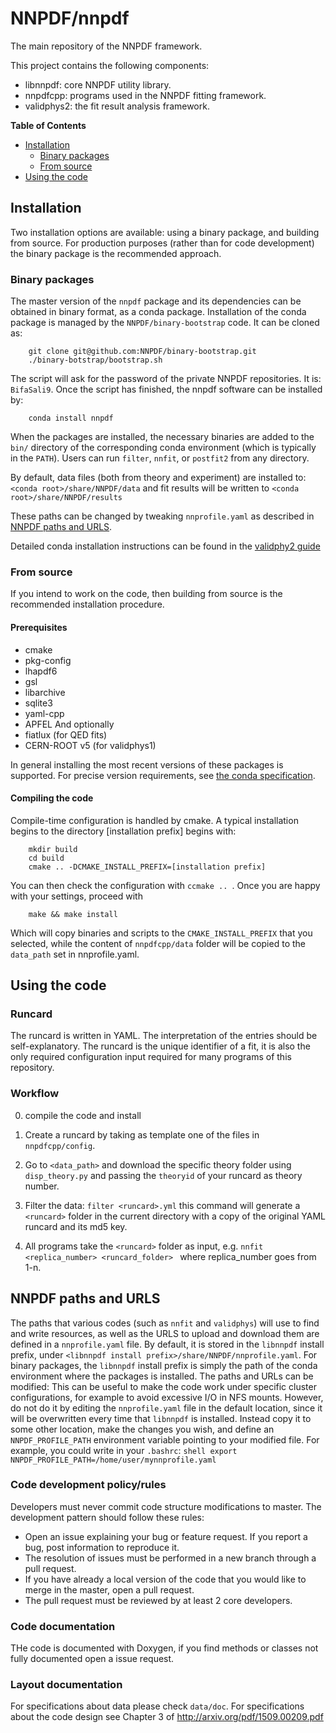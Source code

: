 # NNPDF/nnpdf

The main repository of the NNPDF framework. 

This project contains the following components:
- libnnpdf: core NNPDF utility library.
- nnpdfcpp: programs used in the NNPDF fitting framework. 
- validphys2: the fit result analysis framework.

**Table of Contents**
  * [Installation](#installation)
    * [Binary packages](#binary-packages)
    * [From source](#from-source)    
  * [Using the code](#using-the-code)
 

## Installation

Two installation options are available: using a binary package, and building
from source. For production purposes (rather than for code development) the binary
package is the recommended approach.

### Binary packages

The master version of the `nnpdf` package and its dependencies can be obtained
in binary format, as a conda package. Installation of the conda package is managed
by the `NNPDF/binary-bootstrap` code. It can be cloned as: 

```Shell 
    git clone git@github.com:NNPDF/binary-bootstrap.git 
    ./binary-botstrap/bootstrap.sh 
```

The script will ask for the password of the private NNPDF repositories. It is:
``` BifaSali9 ```. Once the script has finished, the nnpdf software can be
installed by:

```Shell 
    conda install nnpdf
```

When the packages are installed, the necessary binaries are added to the `bin/`
directory of the corresponding conda environment (which is typically in the
`PATH`). Users can run `filter`, `nnfit`, or `postfit2` from any directory.

By default, data files (both from theory and experiment) are installed to:
`<conda root>/share/NNPDF/data` and fit results will be written to 
`<conda root>/share/NNPDF/results`

These paths can be changed by tweaking `nnprofile.yaml` as described in [NNPDF
paths and URLS](#nnpdf-paths-and-urls).

Detailed conda installation instructions can be found in the [validphy2 guide](
http://pcteserver.mi.infn.it/~nnpdf/validphys-docs/guide.html)

### From source

If you intend to work on the code, then building from source is the recommended
installation procedure.

#### Prerequisites
- cmake
- pkg-config
- lhapdf6
- gsl
- libarchive
- sqlite3
- yaml-cpp
- APFEL
And optionally
- fiatlux   (for QED fits)
- CERN-ROOT v5 (for validphys1)

In general installing the most recent versions of these packages is supported. 
For precise version requirements, see 
[the conda specification](https://github.com/NNPDF/nnpdfcpp/blob/master/conda-recipe/meta.yaml).

#### Compiling the code

Compile-time configuration is handled by cmake. A typical installation begins
to the directory [installation prefix] begins with:

```Shell 
    mkdir build 
    cd build 
    cmake .. -DCMAKE_INSTALL_PREFIX=[installation prefix] 
``` 

You can then check the configuration with `ccmake .. `. Once you are happy with
your settings, proceed with

```Shell 
    make && make install
``` 

Which will copy binaries and scripts to the `CMAKE_INSTALL_PREFIX` that you
selected, while the content of `nnpdfcpp/data` folder will be copied to the
`data_path` set in nnprofile.yaml.

## Using the code

### Runcard

The runcard is written in YAML. The interpretation of the entries should be
self-explanatory. The runcard is the unique identifier of a fit, it is also the
only required configuration input required for many programs of this repository.

### Workflow

0. compile the code and install

1. Create a runcard by taking as template one of the files in `nnpdfcpp/config`.

2. Go to `<data_path>` and download the specific theory folder using
`disp_theory.py` and passing the `theoryid` of your runcard as theory number.

3. Filter the data: ```filter <runcard>.yml``` this command will generate
a `<runcard>` folder in the current directory with a copy of the original YAML
runcard and its md5 key.

4. All programs take the `<runcard>` folder as input, e.g.  ```nnfit
<replica_number> <runcard_folder> ``` where replica_number goes from 1-n.

## NNPDF paths and URLS

The paths that various codes (such as `nnfit` and `validphys`) will use to find
and write resources, as well as the URLS to upload and download them are defined
in a `nnprofile.yaml` file. By default, it is stored in the `libnnpdf` install
prefix, under `<libnnpdf install prefix>/share/NNPDF/nnprofile.yaml`. For binary
packages, the `libnnpdf` install prefix is simply the path of the conda
environment where the packages is installed.  The paths and URLs can be
modified: This can be useful to make the code work under specific cluster
configurations, for example to avoid excessive I/O in NFS mounts. However, do
not do it by editing the `nnprofile.yaml` file in the default location, since it
will be overwritten every time that `libnnpdf` is installed.  Instead copy it to
some other location, make the changes you wish, and define an
`NNPDF_PROFILE_PATH` environment variable pointing to your modified file. For
example, you could write in your `.bashrc`: ```shell export
NNPDF_PROFILE_PATH=/home/user/mynnprofile.yaml ```

### Code development policy/rules

Developers must never commit code structure modifications to master. The
development pattern should follow these rules:
- Open an issue explaining your bug or feature request. If you report a bug,
  post information to reproduce it.
- The resolution of issues must be performed in a new branch through a pull
  request.
- If you have already a local version of the code that you would like to merge
  in the master, open a pull request.
- The pull request must be reviewed by at least 2 core developers.

### Code documentation

THe code is documented with Doxygen, if you find methods or classes not fully
documented open a issue request.

### Layout documentation

For specifications about data please check `data/doc`.  For specifications about
the code design see Chapter 3 of http://arxiv.org/pdf/1509.00209.pdf
